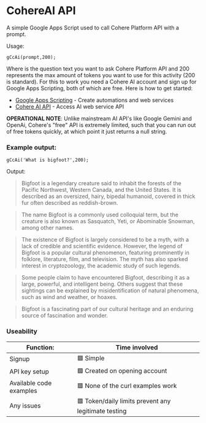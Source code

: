 # CohereAI API

A simple Google Apps Script used to call Cohere Platform API with a prompt. 

Usage:

`gCcAi(prompt,200);`

Where <prompt> is the question text you want to ask Cohere Platform API and 200 represents the max amount of tokens you want to use for this activity (200 is standard). For this to work you need a Cohere AI account and sign up for Google Apps Scripting, both of which are free. Here is how to get started:

- [Google Apps Scripting](https://www.google.com/script/start/) - Create automations and web services
- [Cohere AI API](https://cohere.com) - Access AI web service API

<B>OPERATIONAL NOTE</b>: Unlike mainstream AI API's like Google Gemini and OpenAi, Cohere's "free" API is extremely limited, such that you can run out of free tokens quickly, at which point it just returns a null string.

### Example output:

`gCcAi('What is bigfoot?',200);`

Output:

>Bigfoot is a legendary creature said to inhabit the forests of the Pacific Northwest, Western Canada, and the United States. It is described as an oversized, hairy, bipedal humanoid, covered in thick fur often described as reddish-brown.

>The name Bigfoot is a commonly used colloquial term, but the creature is also known as Sasquatch, Yeti, or Abominable Snowman, among other names.

>The existence of Bigfoot is largely considered to be a myth, with a lack of credible and scientific evidence. However, the legend of Bigfoot is a popular cultural phenomenon, featuring prominently in folklore, literature, film, and television. The myth has also sparked interest in cryptozoology, the academic study of such legends.

>Some people claim to have encountered Bigfoot, describing it as a large, powerful, and intelligent being. Others suggest that these sightings can be explained by misidentification of natural phenomena, such as wind and weather, or hoaxes.

>Bigfoot is a fascinating part of our cultural heritage and an enduring source of fascination and wonder.

### Useability

|Function:|Time involved|
|---|---|
|Signup|🟩 Simple|
|API key setup|🟩 Created on opening account|
|Available code examples|🟥 None of the curl examples work|
|Any issues|🟥 Token/daily limits prevent any legitimate testing|
